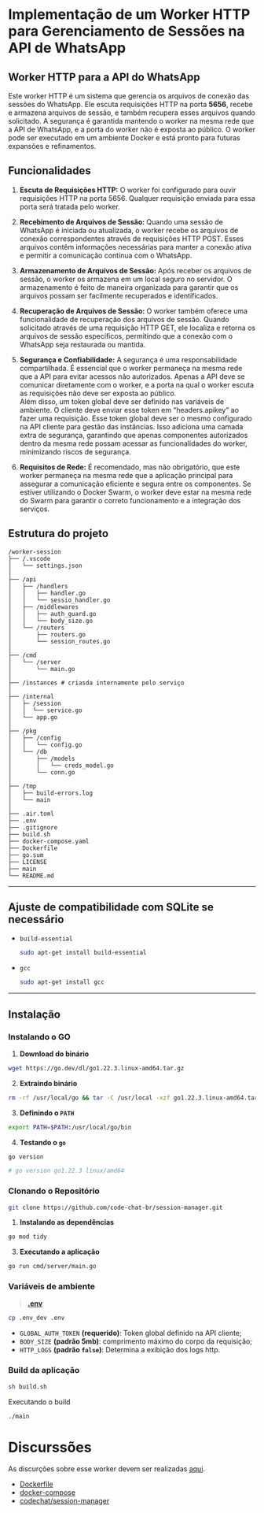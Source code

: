 # Implementação de um Worker HTTP para Gerenciamento de Sessões na API de WhatsApp

## Worker HTTP para a API do WhatsApp

Este worker HTTP é um sistema que gerencia os arquivos de conexão das sessões do WhatsApp. Ele escuta requisições HTTP na porta **5656**, recebe e armazena arquivos de sessão, e também recupera esses arquivos quando solicitado. A segurança é garantida mantendo o worker na mesma rede que a API de WhatsApp, e a porta do worker não é exposta ao público. O worker pode ser executado em um ambiente Docker e está pronto para futuras expansões e refinamentos.


## Funcionalidades

1. **Escuta de Requisições HTTP:** O worker foi configurado para ouvir requisições HTTP na porta 5656. Qualquer requisição enviada para essa porta será tratada pelo worker.

2. **Recebimento de Arquivos de Sessão:** Quando uma sessão de WhatsApp é iniciada ou atualizada, o worker recebe os arquivos de conexão correspondentes através de requisições HTTP POST. Esses arquivos contêm informações necessárias para manter a conexão ativa e permitir a comunicação contínua com o WhatsApp.

3. **Armazenamento de Arquivos de Sessão:** Após receber os arquivos de sessão, o worker os armazena em um local seguro no servidor. O armazenamento é feito de maneira organizada para garantir que os arquivos possam ser facilmente recuperados e identificados.

4. **Recuperação de Arquivos de Sessão:** O worker também oferece uma funcionalidade de recuperação dos arquivos de sessão. Quando solicitado através de uma requisição HTTP GET, ele localiza e retorna os arquivos de sessão específicos, permitindo que a conexão com o WhatsApp seja restaurada ou mantida.

5. **Segurança e Confiabilidade:** A segurança é uma responsabilidade compartilhada. É essencial que o worker permaneça na mesma rede que a API para evitar acessos não autorizados. Apenas a API deve se comunicar diretamente com o worker, e a porta na qual o worker escuta as requisições não deve ser exposta ao público.</br>
Além disso, um token global deve ser definido nas variáveis de ambiente. O cliente deve enviar esse token em “headers.apikey” ao fazer uma requisição. Esse token global deve ser o mesmo configurado na API cliente para gestão das instâncias. Isso adiciona uma camada extra de segurança, garantindo que apenas componentes autorizados dentro da mesma rede possam acessar as funcionalidades do worker, minimizando riscos de segurança.

6. **Requisitos de Rede:** É recomendado, mas não obrigatório, que este worker permaneça na mesma rede que a aplicação principal para assegurar a comunicação eficiente e segura entre os componentes. Se estiver utilizando o Docker Swarm, o worker deve estar na mesma rede do Swarm para garantir o correto funcionamento e a integração dos serviços.

## Estrutura do projeto
```
/worker-session
├── /.vscode
│   └── settings.json
│
├── /api
│   ├── /handlers
│   │   ├── handler.go
│   │   └── sessio_handler.go 
│   ├── /middlewares
│   │   ├── auth_guard.go
│   │   └── body_size.go
│   └── /routers
│       ├── routers.go
│       └── session_routes.go
│
├── /cmd
│   └── /server
│       └── main.go
│
├── /instances # criasda internamente pelo serviço
│
├── /internal
│   ├─ /session
│   │  └── service.go
│   └── app.go
│
├── /pkg
│   ├── /config
│   │   └── config.go
│   └── /db
│       ├── /models
│       │   └── creds_model.go
│       └── conn.go
│
├── /tmp
│   ├── build-errors.log
│   └── main
│
├── .air.toml
├── .env
├── .gitignore
├── build.sh
├── docker-compose.yaml
├── Dockerfile
├── go.sum
├── LICENSE
├── main
└── README.md
```

---
## Ajuste de compatibilidade com SQLite se necessário

- `build-essential`
  ```sh
  sudo apt-get install build-essential
  ```

- `gcc`
  ```sh
  sudo apt-get install gcc
  ```
---

## Instalação

### Instalando o GO

1. **Download do binário**
```sh
wget https://go.dev/dl/go1.22.3.linux-amd64.tar.gz
```

2. **Extraindo binário**
```sh
rm -rf /usr/local/go && tar -C /usr/local -xzf go1.22.3.linux-amd64.tar.gz
```

3. **Definindo o `PATH`**
```sh
export PATH=$PATH:/usr/local/go/bin
```

4. **Testando o `go`**
```sh
go version

# go version go1.22.3 linux/amd64
```

### Clonando o Repositório

```sh
git clone https://github.com/code-chat-br/session-manager.git
```

1. **Instalando as dependências**
```sh
go mod tidy
```

3. **Executando a aplicação**
```sh
go run cmd/server/main.go
```

### Variáveis de ambiente

> **[.env](./.env_dev)**

```sh
cp .env_dev .env
```

- `GLOBAL_AUTH_TOKEN` **(requerido)**: Token global definido na API cliente;
- `BODY_SIZE` **(padrão 5mb)**: comprimento máximo do corpo da requisição;
- `HTTP_LOGS` **(padrão `false`)**: Determina a exibição dos logs http.

### Build da aplicação

```sh
sh build.sh
```

Executando o build
```
./main
```

# Discurssões

As discurções sobre esse worker devem ser realizadas [aqui](https://github.com/code-chat-br/whatsapp-api/discussions/131).

- [Dockerfile](./Dockerfile)
- [docker-compose](./docker-compose.yaml)
- [codechat/session-manager](https://hub.docker.com/r/codechat/session-manager)
